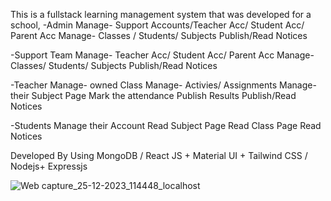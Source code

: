 This is a fullstack learning management system that was developed for a school, 
-Admin
Manage- Support Accounts/Teacher Acc/ Student Acc/ Parent Acc
Manage- Classes /  Students/ Subjects
Publish/Read Notices

-Support Team
Manage-  Teacher Acc/ Student Acc/ Parent Acc
Manage-  Classes/ Students/ Subjects
Publish/Read Notices

-Teacher
Manage- owned Class
Manage- Activies/ Assignments
Manage- their Subject Page
Mark the attendance
Publish Results
Publish/Read Notices

-Students
Manage their Account
Read Subject Page
Read Class Page
Read Notices

Developed By Using 
MongoDB / React JS + Material UI + Tailwind CSS / Nodejs+ Expressjs

![Web capture_25-12-2023_114448_localhost](https://github.com/Nimsaramahagedara/LMS-System-New/assets/92454064/4d1569fb-a166-470e-8f5b-bee6f9b0811b)
